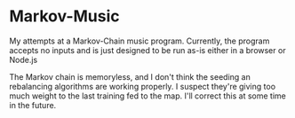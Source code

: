 # Markov-Music

My attempts at a Markov-Chain music program. Currently, the program accepts no inputs and is just designed to be run as-is either in a browser or Node.js

The Markov chain is memoryless, and I don't think the seeding an rebalancing algorithms are working properly. I suspect they're giving too much weight to the last training fed to the map. I'll correct this at some time in the future.
